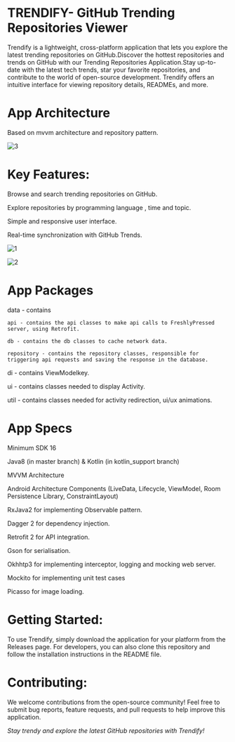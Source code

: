 # TRENDIFY- GitHub Trending Repositories Viewer
Trendify is a lightweight, cross-platform application that lets you explore the latest trending repositories on GitHub.Discover the hottest repositories and trends on GitHub with our Trending Repositories Application.Stay up-to-date with the latest tech trends, star your favorite repositories, and contribute to the world of open-source development. Trendify offers an intuitive interface for viewing repository details, READMEs, and more.


# App Architecture
Based on mvvm architecture and repository pattern.

![3](https://github.com/KashviJoshi/TRENDIFY-/assets/116963136/f55cb949-c876-4044-8b30-8d79f5a66caf)


# Key Features:
Browse and search trending repositories on GitHub.

Explore repositories by programming language , time and topic.

Simple and responsive user interface.

Real-time synchronization with GitHub Trends.

![1](https://github.com/KashviJoshi/TRENDIFY/assets/116963136/68eeaa00-f80f-4b10-b22f-8e02967b093c)

![2](https://github.com/KashviJoshi/TRENDIFY/assets/116963136/7cfadb60-a6f7-4eab-9c48-022478fcfd71)


# App Packages
data - contains
  
    api - contains the api classes to make api calls to FreshlyPressed server, using Retrofit.
  
    db - contains the db classes to cache network data.
  
    repository - contains the repository classes, responsible for triggering api requests and saving the response in the database.

di - contains ViewModelkey.

ui - contains classes needed to display Activity.

util - contains classes needed for activity redirection, ui/ux animations.


# App Specs
Minimum SDK 16

Java8 (in master branch) & Kotlin (in kotlin_support branch)

MVVM Architecture

Android Architecture Components (LiveData, Lifecycle, ViewModel, Room Persistence Library, ConstraintLayout)

RxJava2 for implementing Observable pattern.

Dagger 2 for dependency injection.

Retrofit 2 for API integration.

Gson for serialisation.

Okhhtp3 for implementing interceptor, logging and mocking web server.

Mockito for implementing unit test cases

Picasso for image loading.




# Getting Started:
To use Trendify, simply download the application for your platform from the Releases page. For developers, you can also clone this repository and follow the installation instructions in the README file.



# Contributing:
We welcome contributions from the open-source community! Feel free to submit bug reports, feature requests, and pull requests to help improve this application.

*Stay trendy and explore the latest GitHub repositories with Trendify!*




